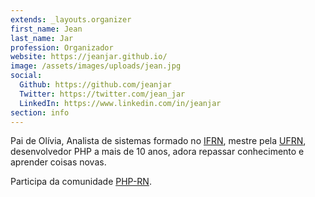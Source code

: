 ```yaml
---
extends: _layouts.organizer
first_name: Jean
last_name: Jar
profession: Organizador
website: https://jeanjar.github.io/
image: /assets/images/uploads/jean.jpg
social:
  Github: https://github.com/jeanjar
  Twitter: https://twitter.com/jean_jar
  LinkedIn: https://www.linkedin.com/in/jeanjar
section: info
---
```


Pai de Olívia, Analista de sistemas formado no [IFRN](https://portal.ifrn.edu.br/), mestre pela [UFRN](https://www.ufrn.br/), desenvolvedor PHP a mais de 10 anos, adora repassar conhecimento e aprender coisas novas.

Participa da comunidade [PHP-RN](https://twitter.com/phprn).
